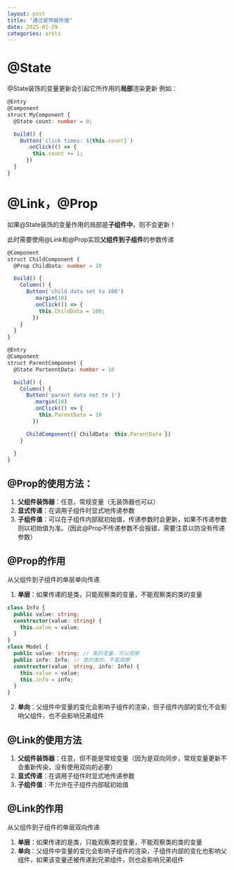 ```yaml
---
layout: post
title: "通过装饰器传值"
date: 2025-01-29
categories: arkts
---
```


# @State

@State装饰的变量更新会引起它所作用的**局部**渲染更新
例如：
```ts
@Entry
@Component
struct MyComponent {
  @State count: number = 0;

  build() {
    Button(`click times: ${this.count}`)
      .onClick(() => {
        this.count += 1;
      })
  }
}
```

# @Link，@Prop
如果@State装饰的变量作用的局部是**子组件中**，则不会更新！

此时需要使用@Link和@Prop实现**父组件到子组件**的参数传递

```ts
@Component
struct ChildComponent {
  @Prop ChildData: number = 10

  build() {
    Column() {
      Button('child data set to 100')
        .margin(10)
        .onClick(() => {
          this.ChildData = 100;
        })
    }
  }
}

@Entry
@Component
struct ParentComponent {
  @State PartenntData: number = 10

  build() {
    Column() {
      Button('parent data net to 1')
        .margin(10)
        .onClick(() => {
          this.ParentData = 10
        })

      ChildComponent({ ChildData: this.ParentData })
    }

  }
}
```
## @Prop的使用方法： 

1. **父组件装饰器**：任意，常规变量（无装饰器也可以）
2. **显式传递**：在调用子组件时显式地传递参数
3. **子组件值**：可以在子组件内部赋初始值，传递参数时会更新，如果不传递参数则以初始值为准。（因此@Prop不传递参数不会报错，需要注意以防没有传递参数）

## @Prop的作用
从父组件到子组件的单层单向传递
1. **单层**：如果传递的是类，只能观察类的变量，不能观察类的类的变量
```ts
class Info {
  public value: string;
  constructor(value: string) {
    this.value = value;
  }
}
class Model {
  public value: string; // 类的变量，可以观察
  public info: Info; // 类的类的，不能观察
  constructor(value: string, info: Info) {
    this.value = value;
    this.info = info;
  }
}
```
2. **单向**：父组件中变量的变化会影响子组件的渲染，但子组件内部的变化不会影响父组件，也不会影响兄弟组件

## @Link的使用方法

1. **父组件装饰器**：任意，但不能是常规变量（因为是双向同步，常规变量更新不会重新传染，没有使用双向的必要）
2. **显式传递**：在调用子组件时显式地传递参数
3. **子组件值**：不允许在子组件内部赋初始值

## @Link的作用
从父组件到子组件的单层双向传递

1. **单层**：如果传递的是类，只能观察类的变量，不能观察类的类的变量
2. **单向**：父组件中变量的变化会影响子组件的渲染，子组件内部的变化也影响父组件，如果该变量还被传递到兄弟组件，则也会影响兄弟组件




